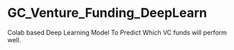 # GC_Venture_Funding_DeepLearn
Colab based Deep Learning Model To Predict Which VC funds will perform well.
